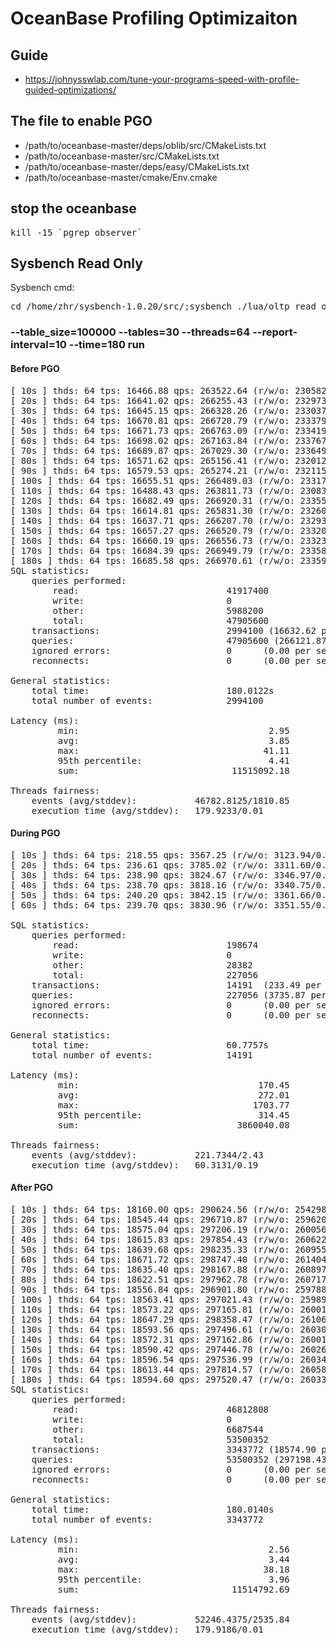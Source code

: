 # OceanBase Profiling Optimizaiton
## Guide
* https://johnysswlab.com/tune-your-programs-speed-with-profile-guided-optimizations/

## The file to enable PGO
* /path/to/oceanbase-master/deps/oblib/src/CMakeLists.txt
* /path/to/oceanbase-master/src/CMakeLists.txt
* /path/to/oceanbase-master/deps/easy/CMakeLists.txt
* /path/to/oceanbase-master/cmake/Env.cmake

## stop the oceanbase
<pre>kill -15 `pgrep observer`</pre>

## Sysbench Read Only
Sysbench cmd:<br />
<pre>cd /home/zhr/sysbench-1.0.20/src/;sysbench ./lua/oltp_read_only.lua --mysql-host=127.0.0.1 --mysql-port=2881 --mysql-db=test --mysql-user=root@sysbench_tenant --table_size=100000 --tables=30 --threads=64 --report-interval=10 --time=180 run</pre>
###  --table_size=100000 --tables=30 --threads=64 --report-interval=10 --time=180 run 
#### Before PGO
<pre>
[ 10s ] thds: 64 tps: 16466.88 qps: 263522.64 (r/w/o: 230582.67/0.00/32939.97) lat (ms,95%): 4.49 err/s: 0.00 reconn/s: 0.00
[ 20s ] thds: 64 tps: 16641.02 qps: 266255.43 (r/w/o: 232973.79/0.00/33281.64) lat (ms,95%): 4.41 err/s: 0.00 reconn/s: 0.00
[ 30s ] thds: 64 tps: 16645.15 qps: 266328.26 (r/w/o: 233037.77/0.00/33290.50) lat (ms,95%): 4.41 err/s: 0.00 reconn/s: 0.00
[ 40s ] thds: 64 tps: 16670.81 qps: 266720.79 (r/w/o: 233379.16/0.00/33341.62) lat (ms,95%): 4.41 err/s: 0.00 reconn/s: 0.00
[ 50s ] thds: 64 tps: 16671.73 qps: 266763.09 (r/w/o: 233419.33/0.00/33343.76) lat (ms,95%): 4.41 err/s: 0.00 reconn/s: 0.00
[ 60s ] thds: 64 tps: 16698.02 qps: 267163.84 (r/w/o: 233767.90/0.00/33395.94) lat (ms,95%): 4.41 err/s: 0.00 reconn/s: 0.00
[ 70s ] thds: 64 tps: 16689.87 qps: 267029.30 (r/w/o: 233649.76/0.00/33379.54) lat (ms,95%): 4.41 err/s: 0.00 reconn/s: 0.00
[ 80s ] thds: 64 tps: 16571.62 qps: 265156.41 (r/w/o: 232012.87/0.00/33143.54) lat (ms,95%): 4.41 err/s: 0.00 reconn/s: 0.00
[ 90s ] thds: 64 tps: 16579.53 qps: 265274.21 (r/w/o: 232115.24/0.00/33158.96) lat (ms,95%): 4.41 err/s: 0.00 reconn/s: 0.00
[ 100s ] thds: 64 tps: 16655.51 qps: 266489.03 (r/w/o: 233178.02/0.00/33311.02) lat (ms,95%): 4.41 err/s: 0.00 reconn/s: 0.00
[ 110s ] thds: 64 tps: 16488.43 qps: 263811.73 (r/w/o: 230834.76/0.00/32976.97) lat (ms,95%): 4.41 err/s: 0.00 reconn/s: 0.00
[ 120s ] thds: 64 tps: 16682.49 qps: 266920.31 (r/w/o: 233555.32/0.00/33364.99) lat (ms,95%): 4.41 err/s: 0.00 reconn/s: 0.00
[ 130s ] thds: 64 tps: 16614.81 qps: 265831.30 (r/w/o: 232601.88/0.00/33229.43) lat (ms,95%): 4.41 err/s: 0.00 reconn/s: 0.00
[ 140s ] thds: 64 tps: 16637.71 qps: 266207.70 (r/w/o: 232932.37/0.00/33275.32) lat (ms,95%): 4.41 err/s: 0.00 reconn/s: 0.00
[ 150s ] thds: 64 tps: 16657.27 qps: 266520.79 (r/w/o: 233206.35/0.00/33314.44) lat (ms,95%): 4.41 err/s: 0.00 reconn/s: 0.00
[ 160s ] thds: 64 tps: 16660.19 qps: 266556.73 (r/w/o: 233236.06/0.00/33320.68) lat (ms,95%): 4.41 err/s: 0.00 reconn/s: 0.00
[ 170s ] thds: 64 tps: 16684.39 qps: 266949.79 (r/w/o: 233581.00/0.00/33368.79) lat (ms,95%): 4.41 err/s: 0.00 reconn/s: 0.00
[ 180s ] thds: 64 tps: 16685.58 qps: 266970.61 (r/w/o: 233599.65/0.00/33370.96) lat (ms,95%): 4.41 err/s: 0.00 reconn/s: 0.00
SQL statistics:
    queries performed:
        read:                            41917400
        write:                           0
        other:                           5988200
        total:                           47905600
    transactions:                        2994100 (16632.62 per sec.)
    queries:                             47905600 (266121.87 per sec.)
    ignored errors:                      0      (0.00 per sec.)
    reconnects:                          0      (0.00 per sec.)

General statistics:
    total time:                          180.0122s
    total number of events:              2994100

Latency (ms):
         min:                                    2.95
         avg:                                    3.85
         max:                                   41.11
         95th percentile:                        4.41
         sum:                             11515092.18

Threads fairness:
    events (avg/stddev):           46782.8125/1810.85
    execution time (avg/stddev):   179.9233/0.01
</pre>
#### During PGO
<pre>
[ 10s ] thds: 64 tps: 218.55 qps: 3567.25 (r/w/o: 3123.94/0.00/443.31) lat (ms,95%): 337.94 err/s: 0.00 reconn/s: 0.00
[ 20s ] thds: 64 tps: 236.61 qps: 3785.02 (r/w/o: 3311.60/0.00/473.41) lat (ms,95%): 314.45 err/s: 0.00 reconn/s: 0.00
[ 30s ] thds: 64 tps: 238.90 qps: 3824.67 (r/w/o: 3346.97/0.00/477.70) lat (ms,95%): 308.84 err/s: 0.00 reconn/s: 0.00
[ 40s ] thds: 64 tps: 238.70 qps: 3818.16 (r/w/o: 3340.75/0.00/477.41) lat (ms,95%): 308.84 err/s: 0.00 reconn/s: 0.00
[ 50s ] thds: 64 tps: 240.20 qps: 3842.15 (r/w/o: 3361.66/0.00/480.49) lat (ms,95%): 303.33 err/s: 0.00 reconn/s: 0.00
[ 60s ] thds: 64 tps: 239.70 qps: 3830.96 (r/w/o: 3351.55/0.00/479.41) lat (ms,95%): 308.84 err/s: 0.00 reconn/s: 0.00

SQL statistics: 
    queries performed: 
        read:                            198674 
        write:                           0 
        other:                           28382 
        total:                           227056 
    transactions:                        14191  (233.49 per sec.) 
    queries:                             227056 (3735.87 per sec.)
    ignored errors:                      0      (0.00 per sec.)
    reconnects:                          0      (0.00 per sec.)

General statistics:
    total time:                          60.7757s
    total number of events:              14191 

Latency (ms): 
         min:                                  170.45
         avg:                                  272.01
         max:                                 1703.77
         95th percentile:                      314.45
         sum:                              3860040.08

Threads fairness:
    events (avg/stddev):           221.7344/2.43 
    execution time (avg/stddev):   60.3131/0.19
</pre>    
#### After PGO       
<pre>
[ 10s ] thds: 64 tps: 18160.00 qps: 290624.56 (r/w/o: 254298.26/0.00/36326.30) lat (ms,95%): 4.10 err/s: 0.00 reconn/s: 0.00
[ 20s ] thds: 64 tps: 18545.44 qps: 296710.87 (r/w/o: 259620.10/0.00/37090.77) lat (ms,95%): 3.96 err/s: 0.00 reconn/s: 0.00
[ 30s ] thds: 64 tps: 18575.04 qps: 297206.19 (r/w/o: 260056.51/0.00/37149.67) lat (ms,95%): 3.96 err/s: 0.00 reconn/s: 0.00
[ 40s ] thds: 64 tps: 18615.83 qps: 297854.43 (r/w/o: 260622.47/0.00/37231.97) lat (ms,95%): 3.96 err/s: 0.00 reconn/s: 0.00
[ 50s ] thds: 64 tps: 18639.68 qps: 298235.33 (r/w/o: 260955.67/0.00/37279.67) lat (ms,95%): 3.96 err/s: 0.00 reconn/s: 0.00
[ 60s ] thds: 64 tps: 18671.72 qps: 298747.40 (r/w/o: 261404.25/0.00/37343.15) lat (ms,95%): 3.96 err/s: 0.00 reconn/s: 0.00
[ 70s ] thds: 64 tps: 18635.40 qps: 298167.88 (r/w/o: 260897.19/0.00/37270.70) lat (ms,95%): 3.96 err/s: 0.00 reconn/s: 0.00
[ 80s ] thds: 64 tps: 18622.51 qps: 297962.78 (r/w/o: 260717.46/0.00/37245.32) lat (ms,95%): 3.96 err/s: 0.00 reconn/s: 0.00
[ 90s ] thds: 64 tps: 18556.84 qps: 296901.80 (r/w/o: 259788.22/0.00/37113.57) lat (ms,95%): 4.03 err/s: 0.00 reconn/s: 0.00
[ 100s ] thds: 64 tps: 18563.41 qps: 297021.43 (r/w/o: 259894.70/0.00/37126.73) lat (ms,95%): 3.96 err/s: 0.00 reconn/s: 0.00
[ 110s ] thds: 64 tps: 18573.22 qps: 297165.81 (r/w/o: 260019.67/0.00/37146.14) lat (ms,95%): 3.96 err/s: 0.00 reconn/s: 0.00
[ 120s ] thds: 64 tps: 18647.29 qps: 298358.47 (r/w/o: 261063.49/0.00/37294.98) lat (ms,95%): 3.96 err/s: 0.00 reconn/s: 0.00
[ 130s ] thds: 64 tps: 18593.56 qps: 297496.61 (r/w/o: 260309.48/0.00/37187.13) lat (ms,95%): 3.96 err/s: 0.00 reconn/s: 0.00
[ 140s ] thds: 64 tps: 18572.31 qps: 297162.86 (r/w/o: 260018.14/0.00/37144.72) lat (ms,95%): 3.96 err/s: 0.00 reconn/s: 0.00
[ 150s ] thds: 64 tps: 18590.42 qps: 297446.78 (r/w/o: 260265.95/0.00/37180.84) lat (ms,95%): 3.96 err/s: 0.00 reconn/s: 0.00
[ 160s ] thds: 64 tps: 18596.54 qps: 297536.99 (r/w/o: 260344.40/0.00/37192.59) lat (ms,95%): 3.96 err/s: 0.00 reconn/s: 0.00
[ 170s ] thds: 64 tps: 18613.44 qps: 297814.57 (r/w/o: 260587.29/0.00/37227.28) lat (ms,95%): 3.96 err/s: 0.00 reconn/s: 0.00
[ 180s ] thds: 64 tps: 18594.60 qps: 297520.47 (r/w/o: 260331.07/0.00/37189.40) lat (ms,95%): 3.96 err/s: 0.00 reconn/s: 0.00
SQL statistics:
    queries performed:
        read:                            46812808
        write:                           0
        other:                           6687544
        total:                           53500352
    transactions:                        3343772 (18574.90 per sec.)
    queries:                             53500352 (297198.43 per sec.)
    ignored errors:                      0      (0.00 per sec.)
    reconnects:                          0      (0.00 per sec.)

General statistics:
    total time:                          180.0140s
    total number of events:              3343772

Latency (ms):
         min:                                    2.56
         avg:                                    3.44
         max:                                   38.18
         95th percentile:                        3.96
         sum:                             11514792.69

Threads fairness:
    events (avg/stddev):           52246.4375/2535.84
    execution time (avg/stddev):   179.9186/0.01
</pre>



